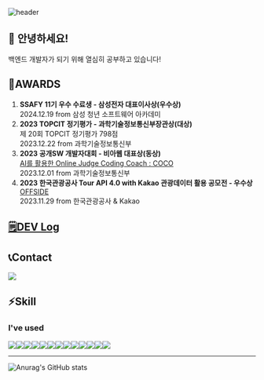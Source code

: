
![header](https://capsule-render.vercel.app/api?type=transparent&text=welcome&fontColor=5FD97B&fontSize=90&desc=JongWon's%20GitHub&descAlign=62&descAlignY=85)    


## 👋 안녕하세요!    
백엔드 개발자가 되기 위해 열심히 공부하고 있습니다!

## 🏅AWARDS
1. **SSAFY 11기 우수 수료생 - 삼성전자 대표이사상(우수상)**     
2024.12.19 from 삼성 청년 소프트웨어 아카데미
2. **2023 TOPCIT 정기평가 - 과학기술정보통신부장관상(대상)**    
제 20회 TOPCIT 정기평가 798점    
2023.12.22 from 과학기술정보통신부    
3. **2023 공개SW 개발자대회 - 비아웹 대표상(동상)**    
[AI를 활용한 Online Judge Coding Coach : COCO](https://github.com/PDA-PRO)    
2023.12.01 from 과학기술정보통신부    
4. **2023 한국관광공사 Tour API 4.0 with Kakao 관광데이터 활용 공모전 - 우수상**    
[OFFSIDE](https://github.com/OFFSIDE-PDA/OFFSIDE)    
2023.11.29 from 한국관광공사 & Kakao     

## [🗒️DEV Log](https://styughjvbn.github.io/blog/) 

## 📞Contact

<a href="mailto:3338761@gmail.com">
    <img src="https://img.shields.io/badge/Gmail-EA4335?style=for-the-badge&logo=gmail&logoColor=white">
</a>

## ⚡Skill

### I've used
<div style="display:flex; flex-direction:row;">
  <img src="https://img.shields.io/badge/Python-3776AB?style=for-the-badge&logo=Python&logoColor=white">
  <img src="https://img.shields.io/badge/FastAPI-009688?style=for-the-badge&logo=fastapi&logoColor=white">
  <img src="https://img.shields.io/badge/Linux-FCC624?style=for-the-badge&logo=linux&logoColor=white">
  <img src="https://img.shields.io/badge/Docker-2496ED?style=for-the-badge&logo=docker&logoColor=white">
  <img src="https://img.shields.io/badge/React-61DAFB?style=for-the-badge&logo=react&logoColor=white">
  <img src="https://img.shields.io/badge/ReactQuery-FF4154?style=for-the-badge&logo=reactquery&logoColor=white">
  <img src="https://img.shields.io/badge/MySQL-4479A1?style=for-the-badge&logo=mysql&logoColor=white">
  <img src="https://img.shields.io/badge/EC2-FF9900?style=for-the-badge&logo=amazonec2&logoColor=white">
  <img src="https://img.shields.io/badge/Javascript-F7DF1E?style=for-the-badge&logo=javascript&logoColor=white">
  <img src="https://img.shields.io/badge/Java-007396?style=for-the-badge&logo=Java&logoColor=white">
  <img src="https://img.shields.io/badge/Jira-0052CC?style=for-the-badge&logo=jira&logoColor=white">
  <img src="https://img.shields.io/badge/NGINX-009639?style=for-the-badge&logo=nginx&logoColor=white">
    <img src="https://img.shields.io/badge/springboot-6DB33F?style=for-the-badge&logo=springboot&logoColor=white"> 
</div>

-------
![Anurag's GitHub stats](https://github-readme-stats.vercel.app/api?username=styughjvbn&show_icons=true&theme=vue)   

